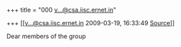 +++
title = "000 v...@csa.iisc.ernet.in"

+++
[[v...@csa.iisc.ernet.in	2009-03-19, 16:33:49 [Source](https://groups.google.com/g/bvparishat/c/FXkYr-yIWp8)]]



Dear members of the group

